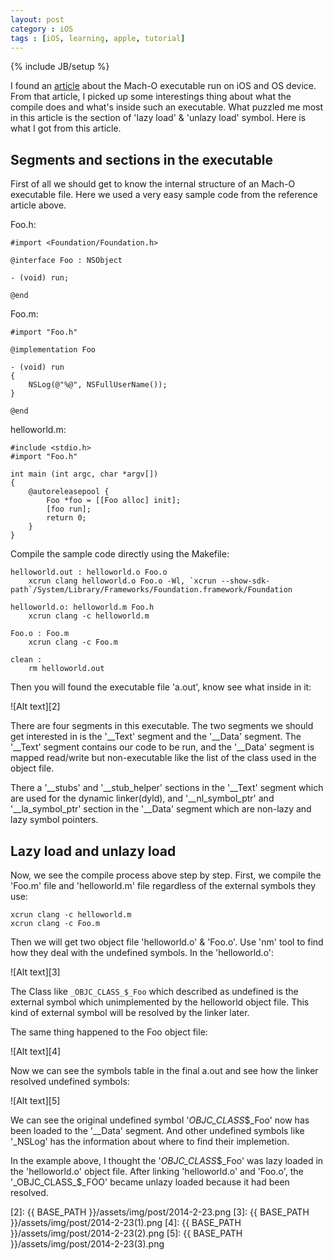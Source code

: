 ```yaml
---
layout: post
category : iOS
tags : [iOS, learning, apple, tutorial]
---
```

{% include JB/setup %}

I found an [article][1] about the Mach-O executable run on iOS and OS device. From that article, I picked up some interestings thing about what the compile does and what's inside such an executable. What puzzled me most in this article is the section of 'lazy load' & 'unlazy load' symbol. Here is what I got from this article. 

## **Segments and sections in the executable**

First of all we should get to know the internal structure of an Mach-O executable file. Here we used a very easy sample code from the reference article above. 

Foo.h:
    
    #import <Foundation/Foundation.h>

    @interface Foo : NSObject

    - (void) run;

    @end

Foo.m:
    
    #import "Foo.h"

    @implementation Foo

    - (void) run
    {
        NSLog(@"%@", NSFullUserName());
    }

    @end

helloworld.m:

    #include <stdio.h>
    #import "Foo.h"

    int main (int argc, char *argv[])
    {
        @autoreleasepool {
            Foo *foo = [[Foo alloc] init];
            [foo run];
            return 0;
        }
    }

Compile the sample code directly using the Makefile:
    
    helloworld.out : helloworld.o Foo.o
        xcrun clang helloworld.o Foo.o -Wl, `xcrun --show-sdk-path`/System/Library/Frameworks/Foundation.framework/Foundation

    helloworld.o: helloworld.m Foo.h
        xcrun clang -c helloworld.m

    Foo.o : Foo.m
        xcrun clang -c Foo.m

    clean :
        rm helloworld.out

Then you will found the executable file 'a.out', know see what inside in it:

![Alt text][2]

There are four segments in this executable. The two segments we should get interested in is the '__Text' segment and the '__Data' segment. The '__Text' segment contains our code to be run, and the '__Data' segment is mapped read/write but non-executable like the list of the class used in the object file.

There a '__stubs' and '__stub_helper' sections in the '__Text' segment which are used for the dynamic linker(dyld), and '__nl_symbol_ptr' and '__la_symbol_ptr' section in the '__Data' segment which are non-lazy and lazy symbol pointers.

## **Lazy load and unlazy load**

Now, we see the compile process above step by step. 
First, we compile the 'Foo.m' file and 'helloworld.m' file regardless of the external symbols they use:

    xcrun clang -c helloworld.m
    xcrun clang -c Foo.m

Then we will get two object file 'helloworld.o' & 'Foo.o'. Use 'nm' tool to find how they deal with the undefined symbols. In the 'helloworld.o':

![Alt text][3]

The Class like `_OBJC_CLASS_$_Foo` which described as undefined is the external symbol which unimplemented by the helloworld object file. This kind of external symbol will be resolved by the linker later. 

The same thing happened to the Foo object file:

![Alt text][4]

Now we can see the symbols table in the final a.out and see how the linker resolved undefined symbols:

![Alt text][5]

We can see the original undefined symbol '_OBJC_CLASS_$_Foo' now has been loaded to the '__Data' segment. And other undefined symbols like '_NSLog' has the information about where to find their implemetion. 

In the example above, I thought the '_OBJC_CLASS_$_Foo' was lazy loaded in the 'helloworld.o' object file. After linking 'helloworld.o' and 'Foo.o', the '_OBJC_CLASS_$_FOO' became unlazy loaded because it had been resolved.

[1]: http://www.objc.io/issue-6/mach-o-executables.html
[2]: {{ BASE_PATH }}/assets/img/post/2014-2-23.png
[3]: {{ BASE_PATH }}/assets/img/post/2014-2-23(1).png
[4]: {{ BASE_PATH }}/assets/img/post/2014-2-23(2).png
[5]: {{ BASE_PATH }}/assets/img/post/2014-2-23(3).png